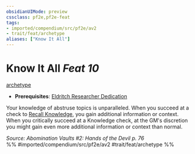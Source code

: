 ```yaml
---
obsidianUIMode: preview
cssclass: pf2e,pf2e-feat
tags:
- imported/compendium/src/pf2e/av2
- trait/feat/archetype
aliases: ["Know It All"]
---
```

# Know It All  *Feat 10*  
[archetype](archetype.md)  

- **Prerequisites**: [Eldritch Researcher Dedication](eldritch-researcher-dedication-av2.md)

Your knowledge of abstruse topics is unparalleled. When you succeed at a check to [Recall Knowledge](recall-knowledge.md), you gain additional information or context. When you critically succeed at a Knowledge check, at the GM's discretion you might gain even more additional information or context than normal.

*Source: Abomination Vaults #2: Hands of the Devil p. 76*  
%% #imported/compendium/src/pf2e/av2 #trait/feat/archetype %%